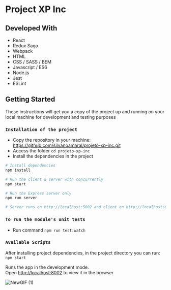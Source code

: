 # Project XP Inc

## Developed With

* React
* Redux Saga
* Webpack
* HTML
* CSS / SASS / BEM
* Javascript / ES6
* Node.js
* Jest
* ESLint

## Getting Started

These instructions will get you a copy of the project up and running on your local machine for development and testing purposes

### `Installation of the project`

* Copy the repository in your machine: https://github.com/silvanoamaral/projeto-xp-inc.git
* Access the folder `cd projeto-xp-inc`
* Install the dependencies in the project

```bash
# Install dependencies
npm install

# Run the client & server with concurrently
npm start

# Run the Express server only
npm run server

# Server runs on http://localhost:5002 and client on http://localhost:8002

```
### `To run the module's unit tests`
* Run command `npm run test:watch`

### `Available Scripts`

After installing project dependencies, in the project directory you can run: `npm start`

Runs the app in the development mode.<br>
Open [http://localhost:8002](http://localhost:8002) to view it in the browser

![NewGIF (1)](https://user-images.githubusercontent.com/24282267/79607414-88324880-80c9-11ea-9508-953fa399f9df.gif)

